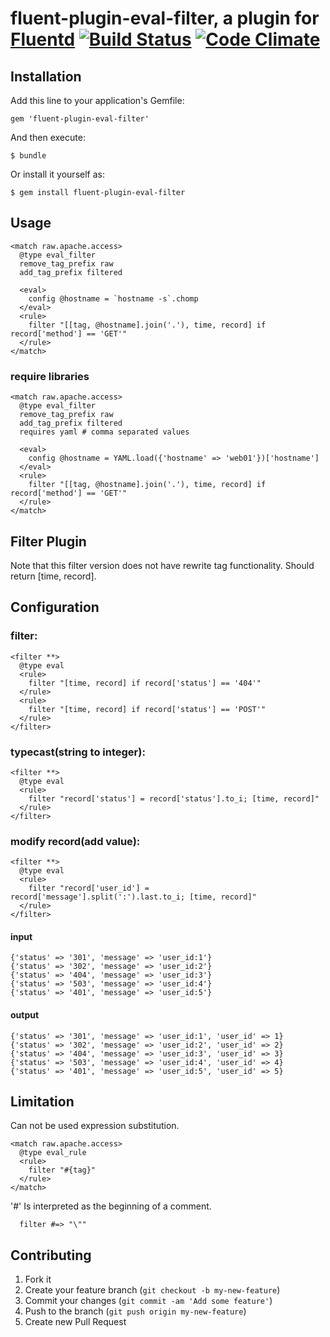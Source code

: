 # fluent-plugin-eval-filter, a plugin for [Fluentd](http://fluentd.org) [![Build Status](https://travis-ci.org/ephemeralsnow/fluent-plugin-eval-filter.png?branch=master)](https://travis-ci.org/ephemeralsnow/fluent-plugin-eval-filter) [![Code Climate](https://codeclimate.com/github/ephemeralsnow/fluent-plugin-eval-filter.png)](https://codeclimate.com/github/ephemeralsnow/fluent-plugin-eval-filter)

## Installation

Add this line to your application's Gemfile:

    gem 'fluent-plugin-eval-filter'

And then execute:

    $ bundle

Or install it yourself as:

    $ gem install fluent-plugin-eval-filter

## Usage

```
<match raw.apache.access>
  @type eval_filter
  remove_tag_prefix raw
  add_tag_prefix filtered

  <eval>
    config @hostname = `hostname -s`.chomp
  </eval>
  <rule>
    filter "[[tag, @hostname].join('.'), time, record] if record['method'] == 'GET'"
  </rule>
</match>
```

### require libraries
```
<match raw.apache.access>
  @type eval_filter
  remove_tag_prefix raw
  add_tag_prefix filtered
  requires yaml # comma separated values

  <eval>
    config @hostname = YAML.load({'hostname' => 'web01'})['hostname']
  </eval>
  <rule>
    filter "[[tag, @hostname].join('.'), time, record] if record['method'] == 'GET'"
  </rule>
</match>
```

## Filter Plugin

Note that this filter version does not have rewrite tag functionality.
Should return [time, record].

## Configuration


### filter:

    <filter **>
      @type eval
      <rule>
        filter "[time, record] if record['status'] == '404'"
      </rule>
      <rule>
        filter "[time, record] if record['status'] == 'POST'"
      </rule>
    </filter>


### typecast(string to integer):

    <filter **>
      @type eval
      <rule>
        filter "record['status'] = record['status'].to_i; [time, record]"
      </rule>
    </filter>

### modify record(add value):

    <filter **>
      @type eval
      <rule>
        filter "record['user_id'] = record['message'].split(':').last.to_i; [time, record]"
      </rule>
    </filter>

#### input
    {'status' => '301', 'message' => 'user_id:1'}
    {'status' => '302', 'message' => 'user_id:2'}
    {'status' => '404', 'message' => 'user_id:3'}
    {'status' => '503', 'message' => 'user_id:4'}
    {'status' => '401', 'message' => 'user_id:5'}

#### output
    {'status' => '301', 'message' => 'user_id:1', 'user_id' => 1}
    {'status' => '302', 'message' => 'user_id:2', 'user_id' => 2}
    {'status' => '404', 'message' => 'user_id:3', 'user_id' => 3}
    {'status' => '503', 'message' => 'user_id:4', 'user_id' => 4}
    {'status' => '401', 'message' => 'user_id:5', 'user_id' => 5}



## Limitation

Can not be used expression substitution.
```
<match raw.apache.access>
  @type eval_rule
  <rule>
    filter "#{tag}"
  </rule>
</match>
```

'#' Is interpreted as the beginning of a comment.
```
  filter #=> "\""
```

## Contributing

1. Fork it
2. Create your feature branch (`git checkout -b my-new-feature`)
3. Commit your changes (`git commit -am 'Add some feature'`)
4. Push to the branch (`git push origin my-new-feature`)
5. Create new Pull Request
